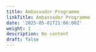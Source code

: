```yaml
---
title: Ambassador Programme
linkTitle: Ambassador Programme
date: '2025-05-01T21:06:00Z'
weight: 1
description: No content
draft: false
---
```



